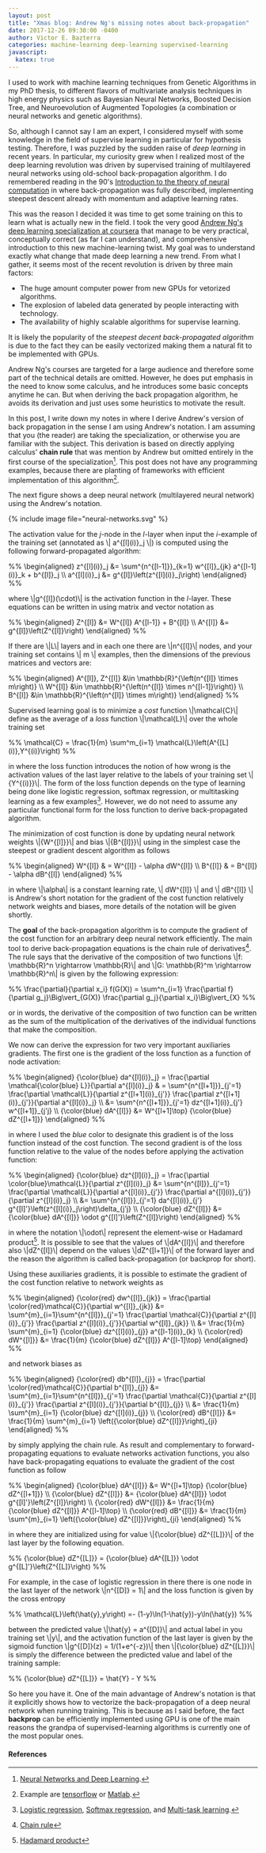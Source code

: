 ```yaml
---
layout: post
title: "Xmas blog: Andrew Ng's missing notes about back-propagation"
date: 2017-12-26 09:30:00 -0400
author: Victor E. Bazterra
categories: machine-learning deep-learning supervised-learning
javascript:
  katex: true
---
```


I used to work with machine learning techniques from Genetic Algorithms in my PhD thesis, to different flavors of multivariate analysis techniques in high energy physics such as Bayesian Neural Networks, Boosted Decision Tree, and Neuroevolution of Augmented Topologies (a combination or neural networks and genetic algorithms).

So, although I cannot say I am an expert, I considered myself with some knowledge in the field of supervise learning in particular for hypothesis testing. Therefore, I was puzzled by the sudden raise of *deep learning* in recent years. In particular, my curiosity grew when I realized most of the deep learning revolution was driven by supervised training of multilayered neural networks using old-school back-propagation algorithm. I do remembered reading in the 90's [Introduction to the theory of neural computation](https://www.amazon.com/Introduction-Theory-Neural-Computation-Institute/dp/0201515601) in where back-propagation was fully described, implementing steepest descent already with momentum and adaptive learning rates.

This was the reason I decided it was time to get some training on this to learn what is actually new in the field. I took the very good [Andrew Ng's deep learning specialization at coursera](https://www.coursera.org/specializations/deep-learning) that manage to be very practical, conceptually correct (as far I can understand), and comprehensive introduction to this new machine-learning twist. My goal was to understand exactly what change that made deep learning a new trend. From what I gather, it seems most of the recent revolution is driven by three main factors:

* The huge amount computer power from new GPUs for vetorized algorithms.
* The explosion of labeled data generated by people interacting with technology.
* The availability of highly scalable algorithms for supervise learning.

It is likely the popularity of the *steepest decent back-propagated algorithm* is due to the fact they can be easily vectorized making them a natural fit to be implemented with GPUs.

Andrew Ng's courses are targeted for a large audience and therefore some part of the technical details are omitted. However, he does put emphasis in the need to know some calculus, and he introduces some basic concepts anytime he can. But when deriving the back propagation algorithm, he avoids its derivation and just uses some heuristics to motivate the result.

In this post, I write down my notes in where I derive Andrew's version of back propagation in the sense I am using Andrew's notation. I am assuming that you (the reader) are taking the specialization, or otherwise you are familiar with the subject. This derivation is based on directly applying calculus' **chain rule** that was mention by Andrew but omitted entirely in the first course of the specialization[^1]. This post does not have any programming examples, because there are planting of frameworks with efficient implementation of this algorithm[^2].

The next figure shows a deep neural network (multilayered neural network) using the Andrew's notation.

{% include image file="neural-networks.svg" %}

The activation value for the *j*-node in the *l*-layer when input the *i*-example of the training set (annotated as \\| a^{\[l\](i)}_j \\|) is computed using the following forward-propagated algorithm:

<p>%%
\begin{aligned}
z^{[l](i)}_j &= \sum^{n^{[l-1]}}_{k=1} w^{[l]}_{jk} a^{[l-1](i)}_k + b^{[l]}_j \\
a^{[l](i)}_j &= g^{[l]}\left(z^{[l](i)}_j\right)
\end{aligned}
%%</p>

where \\|g^{\[l\]}(\cdot)\\| is the activation function in the *l*-layer. These equations can be written in using matrix and vector notation as

<p>%%
\begin{aligned}
Z^{[l]} &= W^{[l]} A^{[l-1]} + B^{[l]} \\
A^{[l]} &= g^{[l]}\left(Z^{[l]}\right)
\end{aligned}
%%</p>

If there are \\|L\\| layers and in each one there are \\|n^{\[l\]}\\| nodes, and your training set contains \\| m \\| examples, then the dimensions of the previous matrices and vectors are:

<p>%%
\begin{aligned}
A^{[l]}, Z^{[l]} &\in \mathbb{R}^{\left(n^{[l]} \times m\right)} \\
W^{[l]} &\in \mathbb{R}^{\left(n^{[l]} \times n^{[l-1]}\right)} \\
B^{[l]} &\in \mathbb{R}^{\left(n^{[l]} \times m\right)}
\end{aligned}
%%</p>

Supervised learning goal is to minimize a *cost* function \\|\mathcal{C}\\| define as the average of a *loss* function \\|\mathcal{L}\\| over the whole training set

<p>%%
\mathcal{C} = \frac{1}{m} \sum^m_{i=1} \mathcal{L}\left(A^{[L](i)},Y^{(i)}\right)
%%</p>

in where the loss function introduces the notion of how wrong is the activation values of the last layer relative to the labels of your training set \\|\{Y^{(i)}\}\\|. The form of the loss function depends on the type of learning being done like logistic regression, softmax regression, or multitasking learning as a few examples[^3]. However, we do not need to assume any particular functional form for the loss function to derive back-propagated algorithm.

The minimization of cost function is done by updating neural network weights \\|\{W^{\[l\]}\}\\| and bias \\|\{B^{\[l\]}\}\\| using in the simplest case the steepest or gradient descent algorithm as follows

<p>%%
\begin{aligned}
W^{[l]} & = W^{[l]} - \alpha dW^{[l]} \\
B^{[l]} & = B^{[l]} - \alpha dB^{[l]}
\end{aligned}
%%</p>

in where \\|\alpha\\| is a constant learning rate, \\| dW^{[l]} \\| and \\| dB^{[l]} \\| is Andrew's short notation for the gradient of the cost function relatively network weights and biases, more details of the notation will be given shortly.

The **goal** of the back-propagation algorithm is to compute the gradient of the cost function for an arbitrary deep neural network efficiently. The main tool to derive back-propagation equations is the chain rule of derivatives[^4]. The rule says that the derivative of the composition of two functions \\|f: \mathbb{R}^n \rightarrow \mathbb{R}\\| and \\|G: \mathbb{R}^m \rightarrow \mathbb{R}^n\\| is given by the following expression:

<p>%%
\frac{\partial}{\partial x_i} f(G(X)) = \sum^n_{i=1} \frac{\partial f}{\partial g_j}\Big\vert_{G(X)} \frac{\partial g_j}{\partial x_i}\Big\vert_{X}
%%</p>

or in words, the derivative of the composition of two function can be written as the sum of the multiplication of the derivatives of the individual functions that make the composition.

We now can derive the expression for two very important auxiliaries gradients. The first one is the gradient of the loss function as a function of node activation:

<p>%%
\begin{aligned}
{\color{blue} da^{[l](i)}_j} = \frac{\partial \mathcal{\color{blue} L}}{\partial a^{[l](i)}_j} & = \sum^{n^{[l+1]}}_{j'=1} \frac{\partial \mathcal{L}}{\partial z^{[l+1](i)}_{j'}} \frac{\partial z^{[l+1](i)}_{j'}}{\partial a^{[l](i)}_j} \\  
&= \sum^{n^{[l+1]}}_{j'=1} dz^{[l+1](i)}_{j'} w^{[l+1]}_{j'j} \\
{\color{blue} dA^{[l]}} &= W^{[l+1]\top} {\color{blue} dZ^{[l+1]}}
\end{aligned}
%%</p>

in where I used the *blue* color to designate this gradient is of the loss function instead of the cost function. The second gradient is of the loss function relative to the value of the nodes before applying the activation function:

<p>%%
\begin{aligned}
{\color{blue} dz^{[l](i)}_j} = \frac{\partial \color{blue}\mathcal{L}}{\partial z^{[l](i)}_j} &= \sum^{n^{[l]}}_{j'=1} \frac{\partial \mathcal{L}}{\partial a^{[l](i)}_{j'}} \frac{\partial a^{[l](i)}_{j'}}{\partial z^{[l](i)}_j} \\  
&= \sum^{n^{[l]}}_{j'=1} da^{[l](i)}_{j'} g^{[l]'}\left(z^{[l](i)}_j\right)\delta_{j'j} \\
{\color{blue} dZ^{[l]}} &= {\color{blue} dA^{[l]}} \odot g^{[l]'}\left(Z^{[l]}\right)
\end{aligned}
%%</p>

in where the notation \\|\odot\\| represent the element-wise or Hadamard product[^5]. It is possible to see that the values of \\|dA^{[l]}\\| and therefore also \\|dZ^{[l]}\\| depend on the values \\|dZ^{[l+1]}\\| of the forward layer and the reason the algorithm is called back-propagation (or backprop for short).

Using these auxiliaries gradients, it is possible to estimate the gradient of the cost function relative to network weights as

<p>%%
\begin{aligned}
{\color{red} dw^{[l]}_{jk}} = \frac{\partial \color{red}\mathcal{C}}{\partial w^{[l]}_{jk}} &= \sum^{m}_{i=1}\sum^{n^{[l]}}_{j'=1} \frac{\partial \mathcal{C}}{\partial z^{[l](i)}_{j'}} \frac{\partial z^{[l](i)}_{j'}}{\partial w^{[l]}_{jk}} \\  
&= \frac{1}{m} \sum^{m}_{i=1} {\color{blue} dz^{[l](i)}_{j}} a^{[l-1](i)}_{k} \\
{\color{red} dW^{[l]}} &= \frac{1}{m} {\color{blue} dZ^{[l]}} A^{[l-1]\top}
\end{aligned}
%%</p>

and network biases as

<p>%%
\begin{aligned}
{\color{red} db^{[l]}_{j}} = \frac{\partial \color{red}\mathcal{C}}{\partial b^{[l]}_{j}} &= \sum^{m}_{i=1}\sum^{n^{[l]}}_{j'=1} \frac{\partial \mathcal{C}}{\partial z^{[l](i)}_{j'}} \frac{\partial z^{[l](i)}_{j'}}{\partial b^{[l]}_{j}} \\  
&= \frac{1}{m} \sum^{m}_{i=1} {\color{blue} dz^{[l](i)}_{j}} \\
{\color{red} dB^{[l]}} &= \frac{1}{m} \sum^{m}_{i=1} \left({\color{blue} dZ^{[l]}}\right)_{ji}
\end{aligned}
%%</p>

by simply applying the chain rule. As result and complementary to forward-propagating equations to evaluate networks activation functions, you also have back-propagating equations to evaluate the gradient of the cost function as follow

<p>%%
\begin{aligned}
{\color{blue} dA^{[l]}} &= W^{[l+1]\top} {\color{blue} dZ^{[l+1]}} \\
{\color{blue} dZ^{[l]}} &= {\color{blue} dA^{[l]}} \odot g^{[l]'}\left(Z^{[l]}\right) \\
{\color{red} dW^{[l]}} &= \frac{1}{m} {\color{blue} dZ^{[l]}} A^{[l-1]\top} \\
{\color{red} dB^{[l]}} &= \frac{1}{m} \sum^{m}_{i=1} \left({\color{blue} dZ^{[l]}}\right)_{ji}
\end{aligned}
%%</p>

in where they are initialized using for value \\|{\color{blue} dZ^{[L]}}\\| of the last layer by the following equation.

<p>%%
{\color{blue} dZ^{[L]}} = {\color{blue} dA^{[L]}} \odot g^{[L]'}\left(Z^{[L]}\right)
%%</p>

For example, in the case of logistic regression in there there is one node in the last layer of the network \\|n^{[D]} = 1\\| and the loss function is given by the cross entropy

<p>%%
\mathcal{L}\left(\hat{y},y\right) =- (1-y)\ln(1-\hat{y})-y\ln(\hat{y})
%%</p>

between the predicted value \\|\hat{y} = a^{[D]}\\| and actual label in you training set \\|y\\|, and the activation function of the last layer is given by the sigmoid function \\|g^{[D]}(z) = 1/(1+e^{-z})\\| then \\|{\color{blue} dZ^{[L]}}\\| is simply the difference between the predicted value and label of the training sample:

<p>%%
{\color{blue} dZ^{[L]}} = \hat{Y} - Y
%%</p>

So here you have it. One of the main advantage of Andrew's notation is that it explicitly shows how to vectorize the back-propagation of a deep neural network when running training. This is because as I said before, the fact **backprop** can be efficiently implemented using GPU is one of the main reasons the grandpa of supervised-learning algorithms is currently one of the most popular ones.

#### References

[^1]: [Neural Networks and Deep Learning](https://www.coursera.org/learn/neural-networks-deep-learning).

[^2]: Example are [tensorflow](https://www.tensorflow.org/) or [Matlab](https://www.mathworks.com/help/nnet/deep-learning-basics.html).

[^3]: [Logistic regression](https://en.wikipedia.org/wiki/Logistic_regression), [Softmax regression](https://en.wikipedia.org/wiki/Softmax_function), and [Multi-task learning](https://en.wikipedia.org/wiki/Multi-task_learning).

[^4]: [Chain rule](https://en.wikipedia.org/wiki/Chain_rule)

[^5]: [Hadamard product](https://en.wikipedia.org/wiki/Hadamard_product_(matrices))
